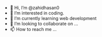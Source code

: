 - 👋 Hi, I’m @zahidhasan0
- 👀 I’m interested in coding.
- 🌱 I’m currently learning web development
- 💞️ I’m looking to collaborate on ...
- 📫 How to reach me ...

<!---
zahidhasan0/zahidhasan0 is a ✨ special ✨ repository because its `README.md` (this file) appears on your GitHub profile.
You can click the Preview link to take a look at your changes.
--->
